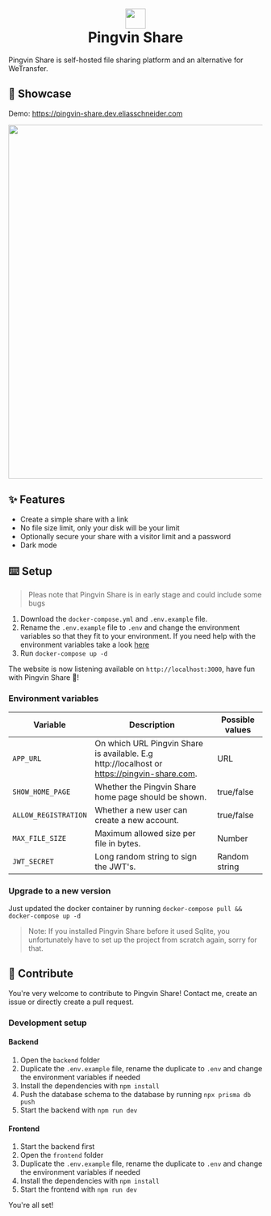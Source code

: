 # <div align="center"><img  src="https://user-images.githubusercontent.com/58886915/166198400-c2134044-1198-4647-a8b6-da9c4a204c68.svg" width="40"/> </br>Pingvin Share</div>

Pingvin Share is self-hosted file sharing platform and an alternative for WeTransfer.

## 🎪 Showcase

Demo: https://pingvin-share.dev.eliasschneider.com

<img src="https://user-images.githubusercontent.com/58886915/167101708-b85032ad-f5b1-480a-b8d7-ec0096ea2a43.png" width="700"/>

## ✨ Features

- Create a simple share with a link
- No file size limit, only your disk will be your limit
- Optionally secure your share with a visitor limit and a password
- Dark mode

## ⌨️ Setup

> Pleas note that Pingvin Share is in early stage and could include some bugs

1. Download the `docker-compose.yml` and `.env.example` file.
2. Rename the `.env.example` file to `.env` and change the environment variables so that they fit to your environment. If you need help with the environment variables take a look [here](#environment-variables)
3. Run `docker-compose up -d`

The website is now listening available on `http://localhost:3000`, have fun with Pingvin Share 🐧!

### Environment variables

| Variable             | Description                                                                                 | Possible values |
| -------------------- | ------------------------------------------------------------------------------------------- | --------------- |
| `APP_URL`            | On which URL Pingvin Share is available. E.g http://localhost or https://pingvin-share.com. | URL             |
| `SHOW_HOME_PAGE`     | Whether the Pingvin Share home page should be shown.                                        | true/false      |
| `ALLOW_REGISTRATION` | Whether a new user can create a new account.                                                | true/false      |
| `MAX_FILE_SIZE`      | Maximum allowed size per file in bytes.                                                     | Number          |
| `JWT_SECRET`         | Long random string to sign the JWT's.                                                       | Random string   |

### Upgrade to a new version

Just updated the docker container by running `docker-compose pull && docker-compose up -d`

> Note: If you installed Pingvin Share before it used Sqlite, you unfortunately have to set up the project from scratch again, sorry for that.

## 🖤 Contribute

You're very welcome to contribute to Pingvin Share!
Contact me, create an issue or directly create a pull request.

### Development setup

#### Backend

1. Open the `backend` folder
2. Duplicate the `.env.example` file, rename the duplicate to `.env` and change the environment variables if needed
3. Install the dependencies with `npm install`
4. Push the database schema to the database by running `npx prisma db push`
5. Start the backend with `npm run dev`

#### Frontend

1. Start the backend first
2. Open the `frontend` folder
3. Duplicate the `.env.example` file, rename the duplicate to `.env` and change the environment variables if needed
4. Install the dependencies with `npm install`
5. Start the frontend with `npm run dev`

You're all set!
